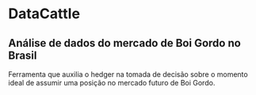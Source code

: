 # DataCattle
## Análise de dados do mercado de Boi Gordo no Brasil

Ferramenta que auxilia o hedger na tomada de decisão sobre o momento ideal de assumir uma posição no mercado futuro de Boi Gordo.
